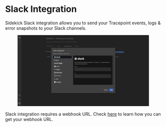 # Slack Integration

Sidekick Slack integration allows you to send your Tracepoint events, logs & error snapshots to your Slack channels.

<figure><img src="../../.gitbook/assets/slack-integration.png" alt="" /><figcaption></figcaption></figure>

Slack integration requires a webhook URL. Check [here](https://slack.com/help/articles/115005265063-Incoming-webhooks-for-Slack) to learn how you can get your webhook URL.
